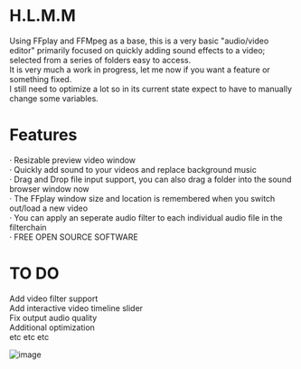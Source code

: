# H.L.M.M
Using FFplay and FFMpeg as a base, this is a very basic "audio/video editor" 
primarily focused on quickly adding sound effects to a video; selected from a series of folders easy to access. <br>
It is very much a work in progress, let me now if you want a feature or something fixed.<br>
I still need to optimize a lot so in its current state expect to have to manually change some variables.

# Features
· Resizable preview video window<br>
· Quickly add sound to your videos and replace background music<br>
· Drag and Drop file input support, you can also drag a folder into the sound browser window now<br>
· The FFplay window size and location is remembered when you switch out/load a new video<br>
· You can apply an seperate audio filter to each individual audio file in the filterchain<br>
· FREE OPEN SOURCE SOFTWARE<br>

# TO DO
Add video filter support<br>
Add interactive video timeline slider<br>
Fix output audio quality<br>
Additional optimization<br>
etc etc etc<br>

![image](https://github.com/g-l-i-t-c-h-o-r-s-e/H.L.M.M/assets/17163949/60f7d021-8508-46cc-b2fa-d276456d2e3f)
